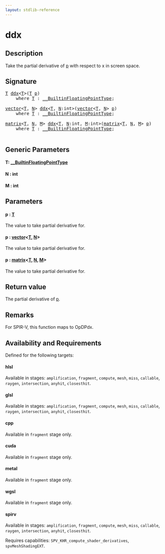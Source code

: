 ```yaml
---
layout: stdlib-reference
---
```


# ddx

## Description

Take the partial derivative of <span class='code'><a href="ddx.md#decl-p" class="code_param">p</a></span> with respect to x in screen space.



## Signature 

<pre>
<a href="ddx.md#typeparam-T" class="code_type">T</a> <a href="ddx.md">ddx</a>&lt;<a href="ddx.md#typeparam-T" class="code_type">T</a>&gt;(<a href="ddx.md#typeparam-T" class="code_type">T</a> <a href="ddx.md#decl-p" class="code_param">p</a>)
    <span class='code_keyword'>where</span> <a href="ddx.md#typeparam-T" class="code_type">T</a> : <a href="../interfaces/0_builtinfloatingpointtype-029hm/index.md" class="code_type">__BuiltinFloatingPointType</a>;

<a href="../types/vector/index.md" class="code_type">vector</a>&lt;<a href="ddx.md#typeparam-T" class="code_type">T</a>, <a href="ddx.md#decl-N" class="code_var">N</a>&gt; <a href="ddx.md">ddx</a>&lt;<a href="ddx.md#typeparam-T" class="code_type">T</a>, <a href="ddx.md#decl-N" class="code_var">N</a>:<span class="code_keyword">int</span>&gt;(<a href="../types/vector/index.md" class="code_type">vector</a>&lt;<a href="ddx.md#typeparam-T" class="code_type">T</a>, <a href="ddx.md#decl-N" class="code_var">N</a>&gt; <a href="ddx.md#decl-p" class="code_param">p</a>)
    <span class='code_keyword'>where</span> <a href="ddx.md#typeparam-T" class="code_type">T</a> : <a href="../interfaces/0_builtinfloatingpointtype-029hm/index.md" class="code_type">__BuiltinFloatingPointType</a>;

<a href="../types/matrix/index.md" class="code_type">matrix</a>&lt;<a href="ddx.md#typeparam-T" class="code_type">T</a>, <a href="ddx.md#decl-N" class="code_var">N</a>, <a href="ddx.md#decl-M" class="code_var">M</a>&gt; <a href="ddx.md">ddx</a>&lt;<a href="ddx.md#typeparam-T" class="code_type">T</a>, <a href="ddx.md#decl-N" class="code_var">N</a>:<span class="code_keyword">int</span>, <a href="ddx.md#decl-M" class="code_var">M</a>:<span class="code_keyword">int</span>&gt;(<a href="../types/matrix/index.md" class="code_type">matrix</a>&lt;<a href="ddx.md#typeparam-T" class="code_type">T</a>, <a href="ddx.md#decl-N" class="code_var">N</a>, <a href="ddx.md#decl-M" class="code_var">M</a>&gt; <a href="ddx.md#decl-p" class="code_param">p</a>)
    <span class='code_keyword'>where</span> <a href="ddx.md#typeparam-T" class="code_type">T</a> : <a href="../interfaces/0_builtinfloatingpointtype-029hm/index.md" class="code_type">__BuiltinFloatingPointType</a>;

</pre>

## Generic Parameters

####  <a id="typeparam-T"></a>T: [\_\_BuiltinFloatingPointType](../interfaces/0_builtinfloatingpointtype-029hm/index.md)
####  <a id="decl-N"></a>N  : int
####  <a id="decl-M"></a>M  : int

## Parameters

####  <a id="decl-p"></a>p  : [T](ddx.md#typeparam-T)
The value to take partial derivative for.

####  <a id="decl-p"></a>p  : [vector](../types/vector/index.md)\<[T](../types/vector/index.md#typeparam-T), [N](../types/vector/index.md#decl-N)\>
The value to take partial derivative for.

####  <a id="decl-p"></a>p  : [matrix](../types/matrix/index.md)\<[T](../types/matrix/t-0.md), [N](../types/matrix/index.md#decl-N), [M](../types/matrix/index.md#decl-M)\>
The value to take partial derivative for.


## Return value
The partial derivative of <span class='code'><a href="ddx.md#decl-p" class="code_param">p</a></span>.

## Remarks
For SPIR-V, this function maps to <span class='code'>OpDPdx</span>.


## Availability and Requirements

Defined for the following targets:

#### hlsl
Available in stages: `amplification`, `fragment`, `compute`, `mesh`, `miss`, `callable`, `raygen`, `intersection`, `anyhit`, `closesthit`.

#### glsl
Available in stages: `amplification`, `fragment`, `compute`, `mesh`, `miss`, `callable`, `raygen`, `intersection`, `anyhit`, `closesthit`.

#### cpp
Available in `fragment` stage only.

#### cuda
Available in `fragment` stage only.

#### metal
Available in `fragment` stage only.

#### wgsl
Available in `fragment` stage only.

#### spirv
Available in stages: `amplification`, `fragment`, `compute`, `mesh`, `miss`, `callable`, `raygen`, `intersection`, `anyhit`, `closesthit`.

Requires capabilities: `SPV_KHR_compute_shader_derivatives`, `spvMeshShadingEXT`.



<script>
// Fix .md links to .html when on ReadTheDocs
if (window.location.hostname.includes('readthedocs') || 
    window.location.hostname.includes('rtfd.io')) {
  document.addEventListener('DOMContentLoaded', function() {
    const links = document.querySelectorAll('a');
    links.forEach(link => {
      if (link.getAttribute('href') && link.getAttribute('href').endsWith('.md')) {
        link.href = link.href.replace(/\.md($|#|\?)/, '.html$1');
      }
    });
  });
}
</script>
